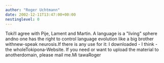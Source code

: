 ```yaml
---
author: "Roger Uchtmann"
date: 2002-12-11T13:47:00+00:00
nestinglevel: 0
---
```

Toki!I agree with Pije, Lament and Martin. A language is a "living" sphere andno one has the right to control language evolution like a big brother withnew-speak neurosis.If there is any use for it: I downloaded - I think - the wholeTokipona-Website. If you need or want to upload the material to anotherdomain, please mail me.Mi tawaRoger